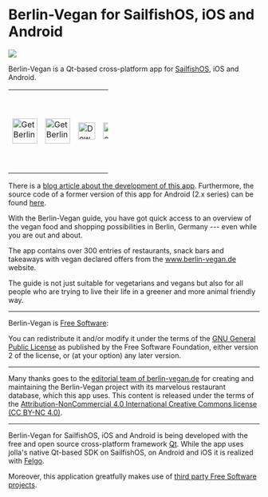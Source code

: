 # Berlin-Vegan for SailfishOS, iOS and Android

![](https://openrepos.net/sites/default/files/styles/thumbnail/public/packages/8751/icon-berlinvegan.png)

Berlin-Vegan is a Qt-based cross-platform app for [SailfishOS](https://en.wikipedia.org/wiki/Sailfish_OS), iOS and Android.

<table style="width:200px">
<tr>
<td><a href="https://apt.izzysoft.de/fdroid/index/apk/org.berlin_vegan.bvapp"><img src="https://gitlab.com/IzzyOnDroid/repo/-/raw/master/assets/IzzyOnDroid.png" alt="Get Berlin-Vegan on IzzyOnDroid" height="50"></a></td>
<td><a href="https://play.google.com/store/apps/details?id=org.berlin_vegan.bvapp"><img src="https://play.google.com/intl/en_us/badges/static/images/badges/en_badge_web_generic.png" alt="Get Berlin-Vegan on Google Play" height="50"></a>
<td><a href="https://apps.apple.com/de/app/berlin-vegan-guide/id435371382"><img src="https://developer.apple.com/app-store/marketing/guidelines/images/badge-download-on-the-app-store.svg" alt="Download Berlin-Vegan on the Apple App Store" height="34"></a></td>
<td><a href="https://openrepos.net/content/micuintus/berlin-vegan"><img src="https://openrepos.net/sites/default/files/styles/thumbnail/public/packages/12655/icon-harbour-storeman.png?itok=6CH9wbYQ" alt="Download Berlin-Vegan on OpenRepos" height="33"></a></td>
  <td><a href="https://github.com/micuintus/harbour-Berlin-Vegan/releases"><p style="font-size:50px">:octocat:</p></a></td>
</tr>
</table>

There is a [blog article about the development of this app](http://www.micuintus.de/2017/10/01/cross-platform-mobile-app-development-for-ios-sailfishos-and-android-with-qtqml/).
Furthermore, the source code of a former version of this app for Android (2.x series) can be found [here](https://github.com/Berlin-Vegan/berlin-vegan-guide).

With the Berlin-Vegan guide, you have got quick access to an overview of the vegan
food and shopping possibilities in Berlin, Germany --- even while you are out and about.

The app contains over 300 entries of restaurants, snack bars and takeaways with
vegan declared offers from the www.berlin-vegan.de website.

The guide is not just suitable for vegetarians and vegans but also for all people who are
trying to live their life in a greener and more animal friendly way.

----

Berlin-Vegan is [Free Software](http://www.micuintus.de/2010/10/27/die-gesellschaftliche-bedeutung-freier-software-und-offener-standards/):

You can redistribute it and/or modify it under the terms of the
[GNU General Public License](https://github.com/micuintus/harbour-Berlin-Vegan/blob/master/qml/pages/about/LICENSE)
as published by the Free Software Foundation, either version 2 of the license,
or (at your option) any later version.

----

Many thanks goes to the [editorial team of berlin-vegan.de](http://www.berlin-vegan.de/team/kontakt/)
for creating and maintaining the Berlin-Vegan project with its marvelous restaurant database, which this app uses.
This content is released under the terms of the [Attribution-NonCommercial 4.0 International Creative Commons license (CC BY-NC 4.0)](https://creativecommons.org/licenses/by-nc/4.0/).

----

Berlin-Vegan for SailfishOS, iOS and Android is being developed with the free and open source cross-platform framework [Qt](https://www.qt.io/).
While the app uses jolla's native Qt-based SDK on SailfishOS, on Android and iOS it is realized with [Felgo](https://felgo.com/).

Moreover, this application greatfully makes use of [third party Free Software projects](https://github.com/micuintus/harbour-Berlin-Vegan/blob/master/qml/pages/about/AboutBerlinVegan.qml#L299).

